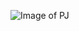 ![Image of PJ](<img width="601" alt="Screenshot 2021-07-02 at 10 17 28" src="https://user-images.githubusercontent.com/74914922/124289824-06560000-db53-11eb-9ec9-b02f237cad06.png">)
